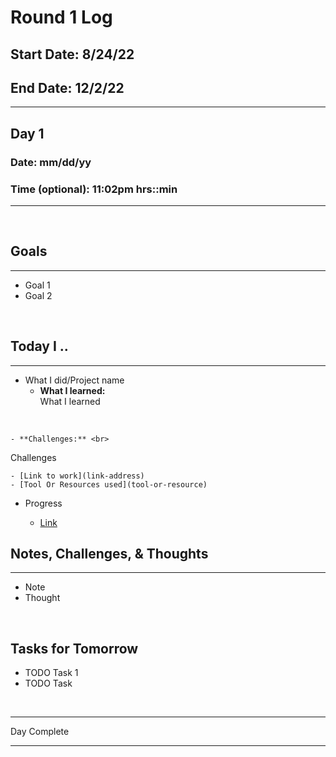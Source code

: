 # Round 1 Log

## Start Date: 8/24/22

## End Date: 12/2/22

<hr>

## **Day 1**

### Date: mm/dd/yy

### Time (optional): 11:02pm hrs::min

<hr>

<br>

## **Goals**

<hr>

- Goal  1
- Goal 2

<br>

## **Today I ..**

<hr>

- What I did/Project name
    - **What I learned:** <br>
What I learned
<br>

    - **Challenges:** <br>
Challenges
<br>

    - [Link to work](link-address)
    - [Tool Or Resources used](tool-or-resource)

- Progress

    - [Link](link-address)

## **Notes, Challenges, & Thoughts**

<hr>

- Note
- Thought

<br>

## **Tasks for Tomorrow**

- TODO  Task 1
- TODO Task 

<br>
<hr>Day Complete<hr>